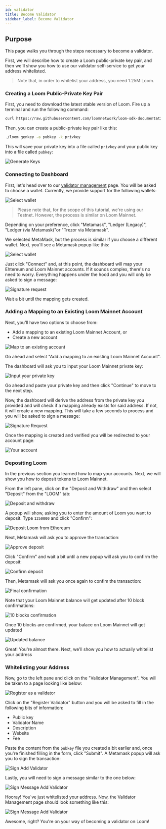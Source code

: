 ```yaml
---
id: validator
title: Become Validator
sidebar_label: Become Validator
---
```


## Purpose

This page walks you through the steps necessary to become a validator.

First, we will describe how to create a Loom public-private key pair, and then we'll show you how to use our validator self-service to get your address whitelisted.

>Note that, in order to whitelist your address, you need 1.25M Loom.

### Creating a Loom Public-Private Key Pair

First, you need to download the latest stable version of Loom. Fire up a terminal and run the following command:

```bash
curl https://raw.githubusercontent.com/loomnetwork/loom-sdk-documentation/master/scripts/get_loom.sh | sh
```

Then, you can create a public-private key pair like this:

```bash
./loom genkey -a pubkey -k privkey
```

This will save your private key into a file called `privkey` and your public key into a file called `pubkey`:

![Generate Keys](/developers/img/validator-management-generate-keys.png)

### Connecting to Dashboard

First, let's head over to our [validator management](https://dashboard.dappchains.com/validator-management) page. You will be asked to choose a wallet. Currently, we provide support for the following wallets:

![Select wallet](/developers/img/validator-management-select-wallet.png)

> Please note that, for the scope of this tutorial, we're using our Testnet. However, the process is similar on Loom Mainnet.

Depending on your preference, click "Metamask", "Ledger (Legacy)",  "Ledger (via Metamask)"or "Trezor via Metamask".

We selected MetaMask, but the process is similar if you choose a different wallet. Next, you'll see a Metamask popup like this:

![Select wallet](/developers/img/validator-management-connect-request.png)

Just click "Connect" and, at this point, the dashboard will map your Ehtereum and Loom Mainnet accounts. If it sounds complex, there's no need to worry. Everything happens under the hood and you will only be asked to sign a message:

![Signature request](/developers/img/validator-management-signature-request.png)

Wait a bit until the mapping gets created.

### Adding a Mapping to an Existing Loom Mainnet Account

Next, you'll have two options to choose from:

 - Add a mapping to an existing Loom Mainnet Account, or
 - Create a new account

 ![Map to an existing account](/developers/img/validator-management-map-to-an-existing-account.png)

Go ahead and select "Add a mapping to an existing Loom Mainnet Account".

The dashboard will ask you to input your Loom Mainnet private key:

![Input your private key](/developers/img/validator-management-input-your-private-key.png)

Go ahead and paste your private key and then click "Continue" to move to the next step.

Now, the dashboard will derive the address from the private key you provided and will check if a mapping already exists for said address. If not, it will create a new mapping. This will take a few seconds to process and you will be asked to sign a message:

![Signature Request](/developers/img/validator-management-signature-request-2.png)

Once the mapping is created and verified you will be redirected to your account page:

![Your account](/developers/img/validator-management-your-account.png)

### Depositing Loom

In the previous section you learned how to map your accounts. Next, we will show you how to deposit tokens to Loom Mainnet.

From the left pane, click on the "Deposit and Withdraw" and then select "Deposit" from the "LOOM" tab:

![Deposit and withdraw](/developers/img/validator-management-deposit-and-withdraw.png)

A popup will show, asking you to enter the amount of Loom you want to deposit. Type `1250000` and click "Confirm":

![Deposit Loom from Ethereum](/developers/img/validator-management-deposit-loom-from-ethereum.png)

Next, Metamask will ask you to approve the transaction:

![Approve deposit](/developers/img/validator-management-approve-deposit.png)

Click "Confirm" and wait a bit until a new popup will ask you to confirm the deposit:

![Confirm deposit](/developers/img/validator-management-complete-deposit.png)

Then, Metamask will ask you once again to confim the transaction:

![Final confirmation](/developers/img/validator-management-final-confirmation.png)

Note that your Loom Mainnet balance will get updated after 10 block confirmations:

![10 blocks confirmation](/developers/img/validator-management-10-block-confirmations.png)

Once 10 blocks are confirmed, your balace on Loom Mainnet will get updated

![Updated balance](/developers/img/validator-management-updated-balance.png)

Great! You're almost there. Next, we'll show you how to actually whitelist your address

### Whitelisting your Address

Now, go to the left pane and click on the "Validator Management". You will be taken to a page looking like below:

![Register as a validator](/developers/img/validator-management-register-as-validator.png)


Click on the "Register Validator" button and you will be asked to fill in the following bits of information:

- Public key
- Validator Name
- Description
- Website
- Fee

Paste the content from the `pubkey` file you created a bit earlier and, once you're finished filling in the form, click "Submit". A Metamask popup will ask you to sign the transaction:

![Sign Add Validator](/developers/img/validator-management-sign-add-validator.png)

Lastly, you will need to sign a message similar to the one below:

![Sign Message Add Validator](/developers/img/validator-management-sign-message-add-validator.png)

Hooray! You've just whitelisted your address. Now, the Validator Management page should look something like this:

![Sign Message Add Validator](/developers/img/validator-management-successfuly-registered.png)

Awesome, right? You're on your way of becoming a validator on Loom!
